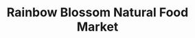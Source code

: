 ---
title: "Rainbow Blossom Natural Food Market"
url: /louisville/rainbow-blossom-natural-food-market/
shop: convenience
---